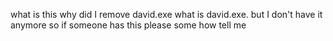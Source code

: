 what is this why did I remove david.exe what is david.exe. but I don't have it anymore so if someone has this please some how tell me
